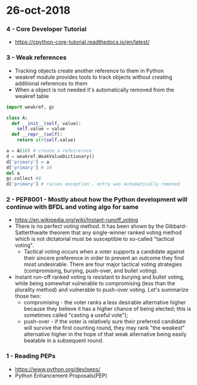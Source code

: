 # 26-oct-2018

### 4 - Core Developer Tutorial

- https://cpython-core-tutorial.readthedocs.io/en/latest/

### 3 - Weak references

- Tracking objects create another reference to them in Python
- weakref module provides tools to track objects without creating additional references to them
- When a object is not needed it's automatically removed from the weakref table

```python
import weakref, gc

class A:
  def __init__(self, value):
    self.value = value
  def __repr__(self):
    return str(self.value)

a = A(10) # create a refeirernce
d = weakref.WeakValueDictionary()
d['primary'] = a
d['primary'] # 10
del a
gc.collect #0
d['primary'] # raises exception , entry was automatically removed
```



### 2 - PEP8001 - Mostly about how the Python development will continue with BFDL and voting algo for same


- https://en.wikipedia.org/wiki/Instant-runoff_voting
- There is no perfect voting method. It has been shown by the Gibbard-Satterthwaite theorem that any single-winner ranked voting method which is not dictatorial must be susceptible to so-called "tactical voting".
  - Tactical voting occurs when a voter supports a candidate against their sincere preference in order to prevent an outcome they find most undesirable. There are four major tactical voting strategies (compromising, burying, push-over, and bullet voting).
- Instant run-off ranked voting is resistant to burying and bullet voting, while being somewhat vulnerable to compromising (less than the plurality method) and vulnerable to push-over voting. Let's summarize those two:
  - compromising - the voter ranks a less desirable alternative higher because they believe it has a higher chance of being elected; this is sometimes called "casting a useful vote");
  - push-over - if the voter is relatively sure their preferred candidate will survive the first counting round, they may rank "the weakest" alternative higher in the hope of that weak alternative being easily beatable in a subsequent round.



### 1 - Reading PEPs

- https://www.python.org/dev/peps/
- Python Enhancement Proposals(PEP)
